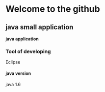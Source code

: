 # Welcome to the github
## java small application
**java application**
### Tool of developing
Eclipse
#### java version
java 1.6

